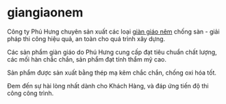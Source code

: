 # giangiaonem
Công ty Phú Hưng chuyên sản xuất các loại <a href="http://giangiaophuhung.com/dan-giao-nem/" target="_blank" rel="noopener noreferrer">giàn giáo nêm</a> chống sàn - giải pháp thi công hiệu quả, an toàn cho quá trình xây dựng.

Các sản phẩm giàn giáo do Phú Hưng cung cấp đạt tiêu chuẩn chất lượng, các mối hàn chắc chắn, sản phẩm đạt tính thẩm mỹ cao.

Sản phẩm được sản xuất bằng thép mạ kẽm chắc chắn, chống oxi hóa tốt.

Đem đến sự hài lòng nhất dành cho Khách Hàng, và đáp ứng tiến độ thi công công trình.
